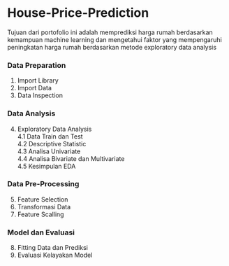 # House-Price-Prediction
Tujuan dari portofolio ini adalah memprediksi harga rumah berdasarkan kemampuan machine learning dan mengetahui faktor yang mempengaruhi peningkatan harga rumah berdasarkan metode exploratory data analysis

### Data Preparation
  1. Import Library
  2. Import Data
  3. Data Inspection
  
### Data Analysis
  4. Exploratory Data Analysis <br/>
      4.1 Data Train dan Test <br/>
      4.2 Descriptive Statistic <br/>
      4.3 Analisa Univariate <br/>
      4.4 Analisa Bivariate dan Multivariate <br/>
      4.5 Kesimpulan EDA <br/>

### Data Pre-Processing
  5. Feature Selection
  6. Transformasi Data
  7. Feature Scalling
  
### Model dan Evaluasi
  8. Fitting Data dan Prediksi
  9. Evaluasi Kelayakan Model
    
